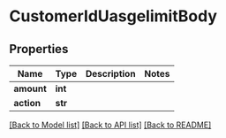 # CustomerIdUasgelimitBody

## Properties
Name | Type | Description | Notes
------------ | ------------- | ------------- | -------------
**amount** | **int** |  | 
**action** | **str** |  | 

[[Back to Model list]](../README.md#documentation-for-models) [[Back to API list]](../README.md#documentation-for-api-endpoints) [[Back to README]](../README.md)

